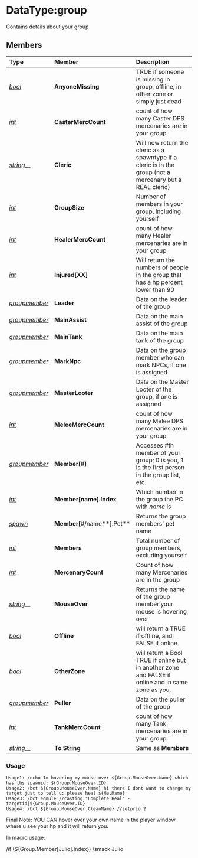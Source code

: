 # DataType:group

Contains details about your group

## Members

| **Type** | **Member** | **Description** |
| :--- | :--- | :--- |
| [_bool_](datatype-bool.md) | **AnyoneMissing** | TRUE if someone is missing in group, offline, in other zone or simply just dead |
| [_int_](datatype-int.md) | **CasterMercCount** | count of how many Caster DPS mercenaries are in your group |
| [_string_](datatype-string.md)\_\_ | **Cleric** | Will now return the cleric as a spawntype if a cleric is in the group (not a mercenary but a REAL cleric) |
| [_int_](datatype-int.md) | **GroupSize** | Number of members in your group, including yourself |
| [_int_](datatype-int.md) | **HealerMercCount** | count of how many Healer mercenaries are in your group |
| [_int_](datatype-int.md) | **Injured[**XX**]** | Will return the numbers of people in the group that has a hp percent lower than 90 |
| [_groupmember_](datatype-groupmember.md) | **Leader** | Data on the leader of the group |
| [_groupmember_](datatype-groupmember.md) | **MainAssist** | Data on the main assist of the group |
| [_groupmember_](datatype-groupmember.md) | **MainTank** | Data on the main tank of the group |
| [_groupmember_](datatype-groupmember.md) | **MarkNpc** | Data on the group member who can mark NPCs, if one is assigned |
| [_groupmember_](datatype-groupmember.md) | **MasterLooter** | Data on the Master Looter of the group, if one is assigned |
| [_int_](datatype-int.md) | **MeleeMercCount** | count of how many Melee DPS mercenaries are in your group |
| [_groupmember_](datatype-groupmember.md) | **Member[**\#**]** | Accesses \#th member of your group; 0 is you, 1 is the first person in the group list, etc. |
| [_int_](datatype-int.md) | **Member[**name**].Index** | Which number in the group the PC with _name_ is |
| [_spawn_](datatype-spawn.md) | **Member[**\#/name**].Pet** | Returns the group members' pet name |
| [_int_](datatype-int.md) | **Members** | Total number of group members, excluding yourself |
| [_int_](datatype-int.md) | **MercenaryCount** | Count of how many Mercenaries are in the group |
| [_string_](datatype-string.md)\_\_ | **MouseOver** | Returns the name of the group member your mouse is hovering over |
| [_bool_](datatype-bool.md) | **Offline** | will return a TRUE if offline, and FALSE if online |
| [_bool_](datatype-bool.md) | **OtherZone** | will return a Bool TRUE if online but in another zone and FALSE if online and in same zone as you. |
| [_groupmember_](datatype-groupmember.md) | **Puller** | Data on the puller of the group |
| [_int_](datatype-int.md) | **TankMercCount** | count of how many Tank mercenaries are in your group |
| [_string_](datatype-string.md)\_\_ | **To String** | Same as **Members** |

### Usage

`Usage1: /echo Im hovering my mouse over ${Group.MouseOver.Name} which has ths spawnid: ${Group.MouseOver.ID}`  
`Usage2: /bct ${Group.MouseOver.Name} hi there I dont want to change my target just to tell u: please heal ${Me.Mame}`  
`Usage3: /bct eqmule //casting "Complete Heal" -targetid|${Group.MouseOver.ID}`  
`Usage4: /bct ${Group.MouseOver.CleanName} //setprio 2`

Final Note: YOU CAN hover over your own name in the player window where u see your hp and it will return you.

In macro usage:

/if (${Group.Member[Julio].Index}) /smack Julio

